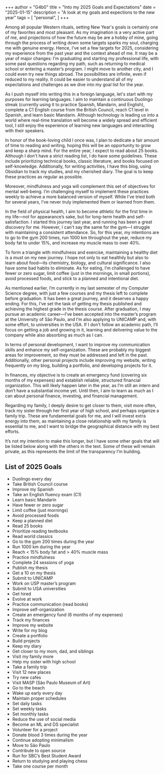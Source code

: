 +++
author = "G4b0"
title = "Into my 2025 Goals and Expectations"
date = "2025-01-15"
description = "A look at my goals and expections to the new year"
tags = [
    "personal",
]
+++


Among all popular Western rituals, setting New Year's goals is certainly one of my favorites and most pleasant. As my imagination is a very active part of me, and projections of how the future may be are a hobby of mine, going through the process of writing down some targets sparks my soul, charging me with genuine energy. Hence, I’ve set a few targets for 2025, considering my experience from the past year and the context ahead of me. It may be a year of major changes: I’m graduating and starting my professional life, with some past questions regarding my path, such as returning to medical school or entering a master’s program. I might move to another city, and I could even try new things abroad. The possibilities are infinite, even if reduced to my reality. It could be easier to understand all of my expectations and challenges as we dive into my goal list for the year.

As I push myself into writing this in a foreign language, let's start with my purposes for learning languages. I aim to maintain a continuous Duolingo streak (currently using it to practice Spanish, Mandarin, and English), complete a C1 English course from the British Council, reach C1 level in Spanish, and learn basic Mandarin. Although technology is leading us into a world where real-time translation will become a widely spread and efficient tool, I still enjoy the experience of learning new languages and interacting with their speakers.

In honor of the book-loving child I once was, I plan to dedicate a fair amount of time to reading and writing, hoping this will be an opportunity to grow and keep a sharp mind. For the entire year, I expect to read about 25 books. Although I don't have a strict reading list, I do have some guidelines. These include prioritizing technical books, classic literature, and books focused on self-knowledge. Additionally, for writing activities, I have this blog, using Obsidian to track my studies, and my cherished diary. The goal is to keep these practices as regular as possible.

Moreover, mindfulness and yoga will complement this set of objectives for mental well-being. I’m challenging myself to implement these practices weekly to achieve a more balanced version of myself. While I’ve tried both for several years, I’ve never truly implemented them or learned from them.

In the field of physical health, I aim to become athletic for the first time in my life—not for appearance’s sake, but for long-term health and self-satisfaction. I started this journey last year, and running has been a great discovery for me. However, I can't say the same for the gym—I struggle with maintaining a consistent attendance. So, for this year, my intentions are to go to the gym 200 times, run 1000 km throughout the year, reduce my body fat to under 15%, and increase my muscle mass to over 40%.

To form a triangle with mindfulness and exercise, maintaining a healthy diet is a must on my new journey. I hope not only to eat healthily but also to learn about food—its chemistry, biology, and cultural significance. I also have some bad habits to eliminate. As for eating, I’m challenged to have fewer or zero sugar, limit coffee (just in the mornings, in small portions), avoid processed foods, and stick to a planned and intentional diet.

As mentioned earlier, I’m currently in my last semester of my Computer Science degree, with just a few courses and my thesis left to complete before graduation. It has been a great journey, and it deserves a happy ending. For this, I’ve set the task of getting my thesis published and achieving the highest grade in the thesis course. After graduation, I may pursue an academic career—I’ve been accepted into the master’s program at the University of São Paulo, and I’m also applying to UNICAMP and, with some effort, to universities in the USA. If I don’t follow an academic path, I’ll focus on getting a job and growing in it, learning and delivering value to the company while also absorbing as much as I can.

In terms of personal development, I want to improve my communication skills and enhance my self-organization. These are probably my biggest areas for improvement, so they must be addressed and left in the past. Additionally, other personal projects include improving my website, writing frequently on my blog, building a portfolio, and developing projects for it.

In finances, my objective is to create an emergency fund (covering six months of my expenses) and establish reliable, structured financial organization. This will likely happen later in the year, as I’m still an intern and don’t have a substantial income yet. Until then, I aim to learn as much as I can about personal finance, investing, and financial management.

Regarding my family, I deeply desire to get closer to them, visit more often, track my sister through her first year of high school, and perhaps organize a family trip. These are fundamental goals for me, and I will invest extra energy into them, as maintaining a close relationship with my family is essential to me, and I want to bridge the geographical distance with my best efforts.

It’s not my intention to make this longer, but I have some other goals that will be listed below along with the others in the text. Some of these will remain private, as this represents the limit of the transparency I’m building.

## List of 2025 Goals

- Duolingo every day
- Take British Council course
- Improve my Spanish
- Take an English fluency exam (C1)
- Learn basic Mandarin
- Have fewer or zero sugar
- Limit coffee (just mornings)
- Avoid processed foods
- Keep a planned diet
- Read 25 books
- Prioritize reading textbooks
- Read world classics
- Go to the gym 200 times during the year
- Run 1000 km during the year
- Reach < 15% body fat and > 40% muscle mass
- Practice mindfulness
- Complete 24 sessions of yoga
- Publish my thesis
- Get a 10 on my thesis
- Submit to UNICAMP
- Work on USP master’s program
- Submit to USA universities
- Get hired
- Evolve at work
- Practice communication (read books)
- Improve self-organization
- Create an emergency fund (6 months of my expenses)
- Track my finances
- Improve my website
- Write for my blog
- Create a portfolio
- Build projects
- Keep my diary
- Get closer to my mom, dad, and siblings
- Visit my family more
- Help my sister with high school
- Take a family trip
- Visit 12 new places
- Try new cafes
- Visit MASP (São Paulo Museum of Art)
- Go to the beach
- Wake up early every day
- Maintain proper schedules
- Set daily tasks
- Set weekly tasks
- Set monthly tasks
- Reduce the use of social media
- Become an ML and DS specialist
- Volunteer for a project
- Donate blood 3 times during the year
- Continue adopting minimalism
- Move to São Paulo
- Contribute to open source
- Run for SBC’s Best Student Award
- Return to studying and playing chess
- Take one course per month
